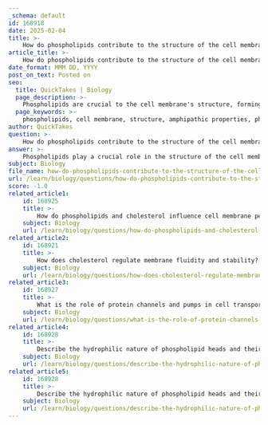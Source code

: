 ```yaml
---
_schema: default
id: 168918
date: 2025-02-04
title: >-
    How do phospholipids contribute to the structure of the cell membrane?
article_title: >-
    How do phospholipids contribute to the structure of the cell membrane?
date_format: MMM DD, YYYY
post_on_text: Posted on
seo:
  title: QuickTakes | Biology
  page_description: >-
    Phospholipids are crucial to the cell membrane's structure, forming the phospholipid bilayer, enabling fluidity, and interacting with proteins to facilitate various cellular functions.
  page_keywords: >-
    phospholipids, cell membrane, structure, amphipathic properties, phospholipid bilayer, fluid mosaic model, cholesterol, membrane proteins, selective permeability, membrane fluidity, dynamic structure, cellular functions
author: QuickTakes
question: >-
    How do phospholipids contribute to the structure of the cell membrane?
answer: >-
    Phospholipids play a crucial role in the structure of the cell membrane due to their unique amphipathic properties, which means they possess both hydrophilic (water-attracting) heads and hydrophobic (water-repelling) tails. Here’s a detailed explanation of how phospholipids contribute to the cell membrane structure:\n\n### 1. Formation of the Phospholipid Bilayer\nWhen phospholipids are placed in an aqueous environment, they spontaneously arrange themselves into a bilayer. This arrangement occurs because:\n- **Hydrophilic Heads**: The hydrophilic heads of phospholipids face outward towards the aqueous environment, interacting favorably with water.\n- **Hydrophobic Tails**: The hydrophobic tails, on the other hand, face inward, away from the water, minimizing their exposure to the aqueous surroundings. This orientation is energetically favorable and leads to the formation of a stable lipid bilayer, which is fundamental to the structure of the cell membrane.\n\n### 2. Fluid Mosaic Model\nThe phospholipid bilayer is not static; it exhibits fluidity, allowing for the lateral movement of lipids and proteins within the membrane. This fluid mosaic model describes the cell membrane as a dynamic structure where various proteins (integral and peripheral) float in or on the fluid lipid bilayer, contributing to the membrane's functionality.\n\n### 3. Role of Cholesterol\nCholesterol molecules intercalate between the phospholipids in the bilayer. This incorporation of cholesterol serves several functions:\n- **Membrane Fluidity**: Cholesterol helps to maintain membrane fluidity across varying temperatures, preventing the membrane from becoming too rigid or too fluid.\n- **Stability**: It also contributes to the overall stability of the membrane structure, ensuring that the phospholipid bilayer remains intact and functional.\n\n### 4. Interaction with Membrane Proteins\nPhospholipids provide a suitable environment for the embedding of integral proteins, which span the membrane, and peripheral proteins, which are attached to the surface. These proteins play essential roles in various cellular functions, including transport, signaling, and structural support.\n\n### 5. Cell Permeability\nThe phospholipid bilayer is selectively permeable, allowing certain molecules to pass through while restricting others. This selective permeability is crucial for maintaining homeostasis within the cell, as it regulates the entry and exit of substances.\n\nIn summary, phospholipids are fundamental to the structure of the cell membrane, forming the bilayer that serves as a barrier and a platform for various cellular functions. Their unique properties enable the dynamic and functional nature of the cell membrane, essential for the life of the cell.
subject: Biology
file_name: how-do-phospholipids-contribute-to-the-structure-of-the-cell-membrane.md
url: /learn/biology/questions/how-do-phospholipids-contribute-to-the-structure-of-the-cell-membrane
score: -1.0
related_article1:
    id: 168925
    title: >-
        How do phospholipids and cholesterol influence cell membrane permeability?
    subject: Biology
    url: /learn/biology/questions/how-do-phospholipids-and-cholesterol-influence-cell-membrane-permeability
related_article2:
    id: 168921
    title: >-
        How does cholesterol regulate membrane fluidity and stability?
    subject: Biology
    url: /learn/biology/questions/how-does-cholesterol-regulate-membrane-fluidity-and-stability
related_article3:
    id: 168927
    title: >-
        What is the role of protein channels and pumps in cell transport mechanisms?
    subject: Biology
    url: /learn/biology/questions/what-is-the-role-of-protein-channels-and-pumps-in-cell-transport-mechanisms
related_article4:
    id: 168928
    title: >-
        Describe the hydrophilic nature of phospholipid heads and their interaction with water.
    subject: Biology
    url: /learn/biology/questions/describe-the-hydrophilic-nature-of-phospholipid-heads-and-their-interaction-with-water
related_article5:
    id: 168928
    title: >-
        Describe the hydrophilic nature of phospholipid heads and their interaction with water.
    subject: Biology
    url: /learn/biology/questions/describe-the-hydrophilic-nature-of-phospholipid-heads-and-their-interaction-with-water
---
```


&nbsp;
